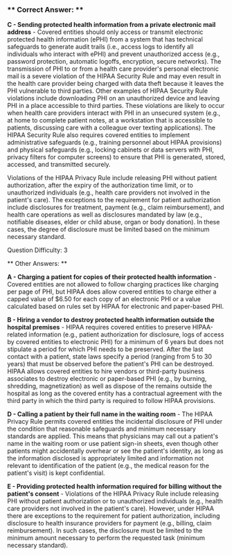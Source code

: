 ### ** Correct Answer: **

**C - Sending protected health information from a private electronic mail address** - Covered entities should only access or transmit electronic protected health information (ePHI) from a system that has technical safeguards to generate audit trails (i.e., access logs to identify all individuals who interact with ePHI) and prevent unauthorized access (e.g., password protection, automatic logoffs, encryption, secure networks). The transmission of PHI to or from a health care provider's personal electronic mail is a severe violation of the HIPAA Security Rule and may even result in the health care provider being charged with data theft because it leaves the PHI vulnerable to third parties. Other examples of HIPAA Security Rule violations include downloading PHI on an unauthorized device and leaving PHI in a place accessible to third parties. These violations are likely to occur when health care providers interact with PHI in an unsecured system (e.g., at home to complete patient notes, at a workstation that is accessible to patients, discussing care with a colleague over texting applications). The HIPAA Security Rule also requires covered entities to implement administrative safeguards (e.g., training personnel about HIPAA provisions) and physical safeguards (e.g., locking cabinets or data servers with PHI, privacy filters for computer screens) to ensure that PHI is generated, stored, accessed, and transmitted securely.

Violations of the HIPAA Privacy Rule include releasing PHI without patient authorization, after the expiry of the authorization time limit, or to unauthorized individuals (e.g., health care providers not involved in the patient's care). The exceptions to the requirement for patient authorization include disclosures for treatment, payment (e.g., claim reimbursement), and health care operations as well as disclosures mandated by law (e.g., notifiable diseases, elder or child abuse, organ or body donation). In these cases, the degree of disclosure must be limited based on the minimum necessary standard.

Question Difficulty: 3

** Other Answers: **

**A - Charging a patient for copies of their protected health information** - Covered entities are not allowed to follow charging practices like charging per page of PHI, but HIPAA does allow covered entities to charge either a capped value of $6.50 for each copy of an electronic PHI or a value calculated based on rules set by HIPAA for electronic and paper-based PHI.

**B - Hiring a vendor to destroy protected health information outside the hospital premises** - HIPAA requires covered entities to preserve HIPAA-related information (e.g., patient authorization for disclosure, logs of access by covered entities to electronic PHI) for a minimum of 6 years but does not stipulate a period for which PHI needs to be preserved. After the last contact with a patient, state laws specify a period (ranging from 5 to 30 years) that must be observed before the patient's PHI can be destroyed. HIPAA allows covered entities to hire vendors or third-party business associates to destroy electronic or paper-based PHI (e.g., by burning, shredding, magnetization) as well as dispose of the remains outside the hospital as long as the covered entity has a contractual agreement with the third party in which the third party is required to follow HIPAA provisions.

**D - Calling a patient by their full name in the waiting room** - The HIPAA Privacy Rule permits covered entities the incidental disclosure of PHI under the condition that reasonable safeguards and minimum necessary standards are applied. This means that physicians may call out a patient's name in the waiting room or use patient sign-in sheets, even though other patients might accidentally overhear or see the patient's identity, as long as the information disclosed is appropriately limited and information not relevant to identification of the patient (e.g., the medical reason for the patient's visit) is kept confidential.

**E - Providing protected health information required for billing without the patient's consent** - Violations of the HIPAA Privacy Rule include releasing PHI without patient authorization or to unauthorized individuals (e.g., health care providers not involved in the patient's care). However, under HIPAA there are exceptions to the requirement for patient authorization, including disclosure to health insurance providers for payment (e.g., billing, claim reimbursement). In such cases, the disclosure must be limited to the minimum amount necessary to perform the requested task (minimum necessary standard).

